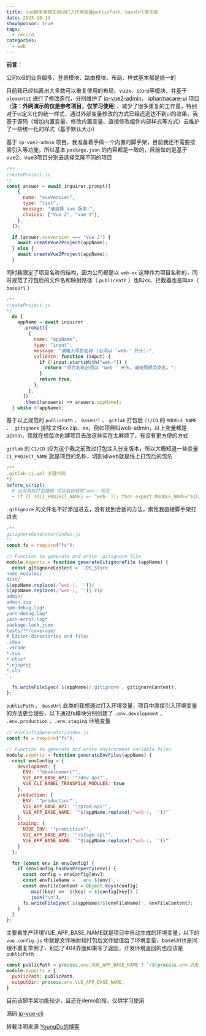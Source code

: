 ```yaml
---
title: vue脚手架增加自动打入环境变量publicPath、baseUrl等功能
date: 2023-10-19
showSponsor: true
tags:
  - record
categories:
  - web
---
```


**前言：**

公司toB的业务偏多，登录模块、路由模块、布局、样式基本都是统一的

目前我已经抽离出大多数可以重复使用的布局、vuex、store等模块、并基于 `elementUI` 进行了修改迭代，分别维护了 [ip-vue2-admin](https://github.com/xuanmaihaier/ip-vue2-admin)、 [ipharmacare-ui](https://github.com/xuanmaihaier/ipharmacare-ui/tree/dev) 项目（**注：外网演示的仅是参考项目，仅学习使用**），减少了很多重复的工作量，特别对于ui定义化的统一样式，通过外部变量修改的方式已经远远达不到ui的效果，我基于源码（增加内置变量、修改内置变量、直接修改组件内部样式等方式）去维护了一些统一化的样式（基于默认大小）

基于 `ip-vue2-admin` 项目，我准备着手做一个内置的脚手架，目前我还不需要按需引入等功能，所以基本 `package.json` 的内容都是一致的，目前做的是基于vue2、vue3项目分别去选择克隆不同的项目

```javascript
/** 
createProject.js
*/
const answer = await inquirer.prompt([
    {
      name: "vueVersion",
      type: "list",
      message: "请选择 Vue 版本:",
      choices: ["Vue 2", "Vue 3"],
    },
  ]);

  if (answer.vueVersion === "Vue 2") {
    await createVue2Project(appName);
  } else {
    await createVue3Project(appName);
  }
```

同时我限定了项目名称的结构，因为公司都是以 `web-xx` 这种作为项目名称的，同时规范了打包后的文件名和映射路径（ `publicPath` ）也叫xx、拦截器也是叫xx（ `baseUrl` ）

```javascript
/** 
createProject.js
*/  
  do {
    appName = await inquirer
      .prompt([
        {
          name: "appName",
          type: "input",
          message: "请输入项目名称 (必须以 'web-' 开头):",
          validate: function (input) {
            if (!input.startsWith("web-")) {
              return "项目名称必须以 'web-' 开头。请按照规范命名。";
            }
            return true;
          },
        },
      ])
      .then((answers) => answers.appName);
  } while (!appName);
```

基于以上规范的 `publicPath` 、 `baseUrl` 、 `gitlab` 打包后 `Cl/CD` 的 `MOUDLE_NAME` 、`.gitignore` 排除文件xx.zip、xx，例如项目叫web-admin，以上变量都是admin，我就在想每次创建项目去改这些实在太麻烦了，有没有更方便的方式

 `gitlab` 的 `CI/CD` :应为这个我之前改过打包注入分支版本，所以大概知道一些变量 `CI_PROJECT_NAME` 就是项目的名称，切割掉web就是线上打包后的包名

```yml
/** 
.gitlab-ci.yml 关键代码
*/
before_script:
  # 业务系统打包遵循 项目名称截取'web-'规范
  - if [[ ${CI_PROJECT_NAME} =~ ^web- ]]; then export MOUDLE_NAME="${CI_PROJECT_NAME#web-}"; else export MOUDLE_NAME="${CI_PROJECT_NAME}"; fi

```

 `.gitignore` 的文件名不好添加进去，没有找到合适的方法，索性我直接脚手架打进去

```javascript
/** 
gitignoreGenerator/index.js 
*/
const fs = require("fs");

// Function to generate and write .gitignore file
module.exports = function generateGitignoreFile (appName) {
  const gitignoreContent = `.DS_Store
node_modules/
dist/
${appName.replace(/^web-/, '')}/
${appName.replace(/^web-/, '')}.zip
admin/
admin.zip
npm-debug.log*
yarn-debug.log*
yarn-error.log*
package-lock.json
tests/**/coverage/
# Editor directories and files
.idea
.vscode
*.suo
*.ntvs*
*.njsproj
*.sln
`;

  fs.writeFileSync(`${appName}/.gitignore`, gitignoreContent);
};
```

`publicPath` 、 `baseUrl` 此类的我想通过打入环境变量，项目中直接引入环境变量的方法更合理些，以下通过fs模块分别创建了  `.env.development` 、 `.env.production` 、`.env.staging` 环境变量

```javascript
// envConfigGenerator/index.js
const fs = require("fs");

// Function to generate and write environment variable files
module.exports = function generateEnvFiles(appName) {
  const envConfig = {
    development: {
      ENV: '"development"',
      VUE_APP_BASE_API: '"/dev-api"',
      VUE_CLI_BABEL_TRANSPILE_MODULES: true
    },
    production: {
      ENV: '"production"',
      VUE_APP_BASE_API: '"/prod-api"',
      VUE_APP_BASE_NAME: `"${appName.replace(/^web-/, '')}"`
    },
    staging: {
      NODE_ENV: '"production"',
      VUE_APP_BASE_API: '"/stage-api"',
      VUE_APP_BASE_NAME: `"${appName.replace(/^web-/, '')}"`
    }
  };

  for (const env in envConfig) {
    if (envConfig.hasOwnProperty(env)) {
      const config = envConfig[env];
      const envFileName = `.env.${env}`;
      const envFileContent = Object.keys(config)
        .map((key) => `${key} = ${config[key]}`)
        .join("\n");
      fs.writeFileSync(`${appName}/${envFileName}`, envFileContent);
    }
  }
};
```

主要看生产环境VUE_APP_BASE_NAME就是项目中自动生成的环境变量，以下的 `vue.config.js` 中就是文件映射和打包后文件赋值给了环境变量，baseUrl也是同理不重复举例了，别忘了404界面如果写了返回，开发环境返回的也应该是 `publicPath` 

```javascript
const publicPath = process.env.VUE_APP_BASE_NAME ? `/${process.env.VUE_APP_BASE_NAME}/` : '/'
module.exports = {
  publicPath: publicPath,
  outputDir: process.env.VUE_APP_BASE_NAME,
}

```

目前该脚手架功能较少，且还在demo阶段，仅供学习使用

源码 [ip-vue-cli](https://github.com/xuanmaihaier/ip-vue-cli)

转载注明来源 [YoungDo的博客](https://blog.stride.fun)

